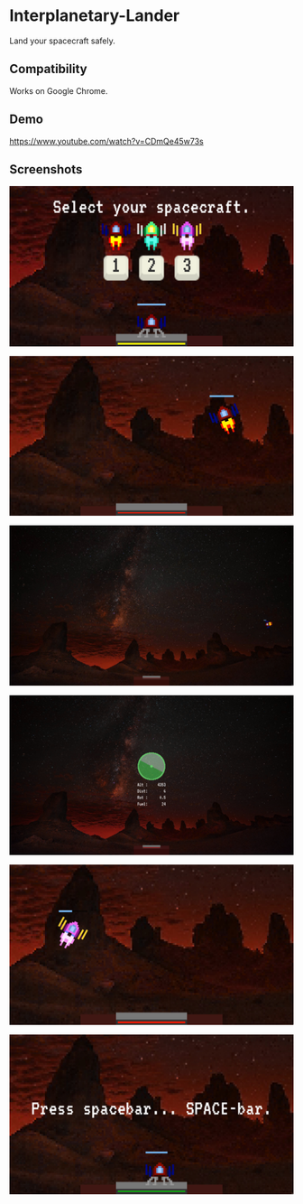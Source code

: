 # Interplanetary-Lander
Land your spacecraft safely.

## Compatibility

Works on Google Chrome.

## Demo
https://www.youtube.com/watch?v=CDmQe45w73s

## Screenshots

![Intro](https://raw.githubusercontent.com/tribbin/Interplanetary-Lander/master/docs/select.png)

![Close-up](https://raw.githubusercontent.com/tribbin/Interplanetary-Lander/master/docs/closeup.jpg)

![Wide shot](https://raw.githubusercontent.com/tribbin/Interplanetary-Lander/master/docs/wide.jpg)

![Radar](https://raw.githubusercontent.com/tribbin/Interplanetary-Lander/master/docs/radar.png)

![Pink spacecraft](https://raw.githubusercontent.com/tribbin/Interplanetary-Lander/master/docs/pink.jpg)

![Landed](https://raw.githubusercontent.com/tribbin/Interplanetary-Lander/master/docs/landed.jpg)
